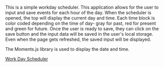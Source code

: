 This is a simple workday scheduler. 
This application allows for the user to input and save events for each hour of the day. 
When the scheduler is opened, the top will display the current day and time. Each time block is color coded depending on the time of day- gray for past, red for present and green for future. Once the user is ready to save, they can click on the save button and the input data will be saved in the user's local storage. Even when the page gets refreshed, the saved input will be displayed. 

The Moments.js library is used to display the date and time. 

[Work Day Scheduler](https://sbhwang23.github.io/Homework05/)